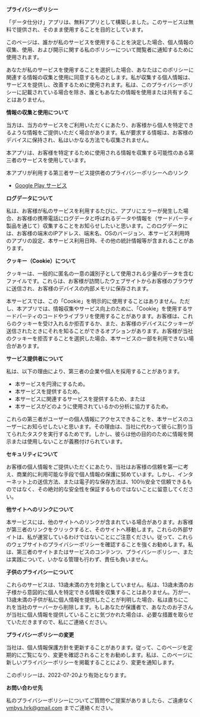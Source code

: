 **プライバシーポリシー**

「データ仕分け」アプリは、無料アプリとして構築しました。このサービスは無料で提供され、そのまま使用することを目的としています。

このページは、誰かが私のサービスを使用することを決定した場合、個人情報の収集、使用、および開示に関する私のポリシーについて閲覧者に通知するために使用されます。

あなたが私のサービスを使用することを選択した場合、あなたはこのポリシーに関連する情報の収集と使用に同意するものとします。私が収集する個人情報は、サービスを提供し、改善するために使用されます。私は、このプライバシーポリシーに記載されている場合を除き、誰ともあなたの情報を使用または共有することはありません。

**情報の収集と使用について**

当方は、当方のサービスをご利用いただくにあたり、お客様から個人を特定できるような情報をご提供いただく場合があります。私が要求する情報は、お客様のデバイスに保持され、私はいかなる方法でも収集されません。

本アプリは、お客様を特定するために使用される情報を収集する可能性のある第三者のサービスを使用しています。

本アプリが利用する第三者サービス提供者のプライバシーポリシーへのリンク

* [Google Play サービス](https://www.google.com/policies/privacy/)

**ログデータについて**

私は、お客様が私のサービスを利用するたびに、アプリにエラーが発生した場合、お客様の携帯電話にログデータと呼ばれるデータや情報を（サードパーティ製品を通じて）収集することをお知らせしたいと思います。このログデータには、お客様の端末のIPアドレス、端末名、OSのバージョン、本サービス利用時のアプリの設定、本サービス利用日時、その他の統計情報等が含まれることがあります。

**クッキー（Cookie）について**

クッキーは、一般的に匿名の一意の識別子として使用される少量のデータを含むファイルです。これらは、お客様が訪問したウェブサイトからお客様のブラウザに送信され、お客様のデバイスの内部メモリに保存されます。

本サービスでは、この「Cookie」を明示的に使用することはありません。ただし、本アプリでは、情報収集やサービス向上のために、「Cookie」を使用するサードパーティのコードやライブラリを使用することがあります。お客様は、これらのクッキーを受け入れるか拒否するか、また、お客様のデバイスにクッキーが送信されたときにそれを知ることができるオプションがあります。お客様が当社のクッキーを拒否することを選択した場合、本サービスの一部を利用できない場合があります。

**サービス提供者について**

私は、以下の理由により、第三者の企業や個人を採用することがあります。

* 本サービスを円滑にするため。
* 本サービスを提供するため。
* 本サービスに関連するサービスを提供するため、または
* 本サービスがどのように使用されているかの分析に協力するため。

これらの第三者がユーザーの個人情報にアクセスできることを、本サービスのユーザーにお知らせしたいと思います。その理由は、当社に代わって彼らに割り当てられたタスクを実行するためです。しかし、彼らは他の目的のために情報を開示または使用しないことが義務付けられています。

**セキュリティについて**

お客様の個人情報をご提供いただくにあたり、当社はお客様の信頼を第一に考え、商業的に利用可能な手段で個人情報の保護に努めています。しかし、インターネット上の送信方法、または電子的な保存方法は、100％安全で信頼できるものではなく、その絶対的な安全性を保証するものではないことに留意してください。

**他サイトへのリンクについて**

本サービスには、他のサイトへのリンクが含まれている場合があります。お客様が第三者のリンクをクリックすると、そのサイトへ移動します。これらの外部サイトは、私が運営しているわけではないことにご注意ください。従って、これらのウェブサイトのプライバシーポリシーを確認することを強くお勧めします。私は、第三者のサイトまたはサービスのコンテンツ、プライバシーポリシー、または実践について、いかなる管理も行わず、責任も負いません。

**子供のプライバシーについて**

これらのサービスは、13歳未満の方を対象としていません。私は、13歳未満のお子様から意図的に個人を特定できる情報を収集することはありません。万が一、13歳未満の子供が私に個人情報を提供したことが判明した場合、私は直ちにこれを当社のサーバーから削除します。もしあなたが保護者で、あなたのお子さんが当社に個人情報を提供していることに気づかれた場合は、必要な措置を取らせていただきますので、私にご連絡ください。

**プライバシーポリシーの変更**

当社は、個人情報保護方針を更新することがあります。従って、このページを定期的にご覧になり、変更を確認されることをお勧めします。私は、このページに新しいプライバシーポリシーを掲載することにより、変更を通知します。

このポリシーは、2022-07-20より有効となります。

**お問い合わせ先**

私のプライバシーポリシーについてご質問やご提案がありましたら、ご遠慮なく ymbys.hrk@gmail.com までご連絡ください。
